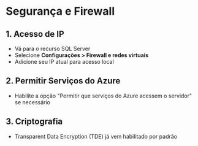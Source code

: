 # Segurança e Firewall

## 1. Acesso de IP

- Vá para o recurso SQL Server
- Selecione **Configurações > Firewall e redes virtuais**
- Adicione seu IP atual para acesso local

## 2. Permitir Serviços do Azure

- Habilite a opção "Permitir que serviços do Azure acessem o servidor" se necessário

## 3. Criptografia

- Transparent Data Encryption (TDE) já vem habilitado por padrão
